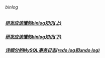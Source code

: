 ###### binlog
##### [研发应该懂的binlog知识(上)][1]
##### [研发应该懂的binlog知识(下)][2]
##### [详细分析MySQL事务日志(redo log和undo log)][3]
[1]: https://www.cnblogs.com/rjzheng/p/9721765.html
[2]: https://www.cnblogs.com/rjzheng/p/9745551.html
[3]: https://www.cnblogs.com/f-ck-need-u/archive/2018/05/08/9010872.html